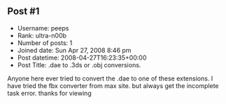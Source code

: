 ## Post #1
- Username: peeps
- Rank: ultra-n00b
- Number of posts: 1
- Joined date: Sun Apr 27, 2008 8:46 pm
- Post datetime: 2008-04-27T16:23:35+00:00
- Post Title: .dae to .3ds or .obj conversions.

Anyone here ever tried to convert the .dae to one of these extensions. I have tried the fbx converter from max site. but always get the incomplete task error. thanks for viewing
